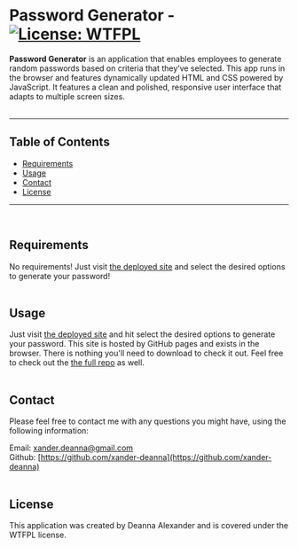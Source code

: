 # **Password Generator** - [![License: WTFPL](https://img.shields.io/badge/License-WTFPL-brightgreen.svg)](http://www.wtfpl.net/about/)
    
**Password Generator** is an application that enables employees to generate random passwords based on criteria that they’ve selected. This app runs in the browser and features dynamically updated HTML and CSS powered by JavaScript. It features a clean and polished, responsive user interface that adapts to multiple screen sizes.
<br>
<br>
<hr>
    
## Table of Contents
* [Requirements](#Requirements)
* [Usage](#usage)
* [Contact](#Contact)
* [License](#license)
<hr>
<br>
                
## Requirements
No requirements! Just visit [the deployed site](https://xander-deanna.github.io/password-generator/) and select the desired options to generate your password!
<br>
<br>
            
## Usage
Just visit [the deployed site](hhttps://xander-deanna.github.io/password-generator/) and hit select the desired options to generate your password. This site is hosted by GitHub pages and exists in the browser. There is nothing you'll need to download to check it out. Feel free to check out the [the full repo](https://github.com/xander-deanna/password-generator) as well.
<br>
<br>
    
## Contact
Please feel free to contact me with any questions you might have, using the following information:
    
Email: [xander.deanna@gmail.com](mailto:xander.deanna@gmail.com)
<br>
Github: [https://github.com/xander-deanna](https://github.com/xander-deanna)
<br>
<br>

## License
This application was created by Deanna Alexander and is covered under the WTFPL license.
<br>
<br>
